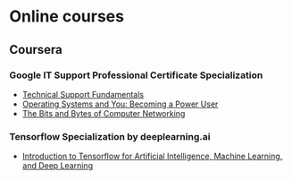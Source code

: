 # Online courses

## Coursera

### Google IT Support Professional Certificate Specialization

- [Technical Support Fundamentals](https://www.coursera.org/api/certificate.v1/pdf/6LREGABMTL3F)
- [Operating Systems and You: Becoming a Power User](https://www.coursera.org/api/certificate.v1/pdf/5RB4RNWN89W2)
- [The Bits and Bytes of Computer Networking](https://www.coursera.org/api/certificate.v1/pdf/373DTP5MZBR4)



### Tensorflow Specialization by deeplearning.ai

- [Introduction to Tensorflow for Artificial Intelligence, Machine Learning, and Deep Learning](https://www.coursera.org/api/certificate.v1/pdf/DUFSUDNTYU3E)